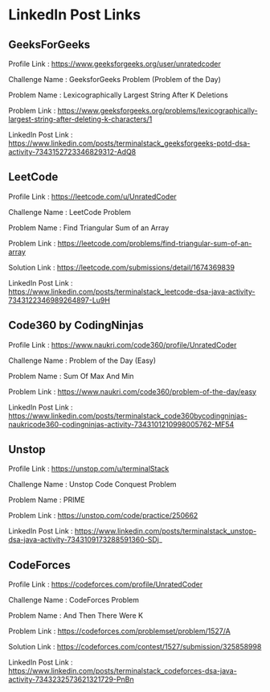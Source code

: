 # LinkedIn Post Links

## GeeksForGeeks

Profile Link : https://www.geeksforgeeks.org/user/unratedcoder

Challenge Name : GeeksforGeeks Problem (Problem of the Day)

Problem Name : Lexicographically Largest String After K Deletions

Problem Link : https://www.geeksforgeeks.org/problems/lexicographically-largest-string-after-deleting-k-characters/1

LinkedIn Post Link : https://www.linkedin.com/posts/terminalstack_geeksforgeeks-potd-dsa-activity-7343152723346829312-AdQ8

## LeetCode

Profile Link : https://leetcode.com/u/UnratedCoder

Challenge Name : LeetCode Problem

Problem Name : Find Triangular Sum of an Array

Problem Link : https://leetcode.com/problems/find-triangular-sum-of-an-array

Solution Link : https://leetcode.com/submissions/detail/1674369839

LinkedIn Post Link : https://www.linkedin.com/posts/terminalstack_leetcode-dsa-java-activity-7343122346989264897-Lu9H

## Code360 by CodingNinjas

Profile Link : https://www.naukri.com/code360/profile/UnratedCoder

Challenge Name : Problem of the Day (Easy)

Problem Name : Sum Of Max And Min

Problem Link : https://www.naukri.com/code360/problem-of-the-day/easy

LinkedIn Post Link : https://www.linkedin.com/posts/terminalstack_code360bycodingninjas-naukricode360-codingninjas-activity-7343101210998005762-MF54

## Unstop

Profile Link : https://unstop.com/u/terminalStack

Challenge Name : Unstop Code Conquest Problem

Problem Name : PRIME

Problem Link : https://unstop.com/code/practice/250662

LinkedIn Post Link : https://www.linkedin.com/posts/terminalstack_unstop-dsa-java-activity-7343109173288591360-SDj_

## CodeForces

Profile Link : https://codeforces.com/profile/UnratedCoder

Challenge Name : CodeForces Problem

Problem Name : And Then There Were K

Problem Link : https://codeforces.com/problemset/problem/1527/A

Solution Link : https://codeforces.com/contest/1527/submission/325858998

LinkedIn Post Link : https://www.linkedin.com/posts/terminalstack_codeforces-dsa-java-activity-7343232573621321729-PnBn

